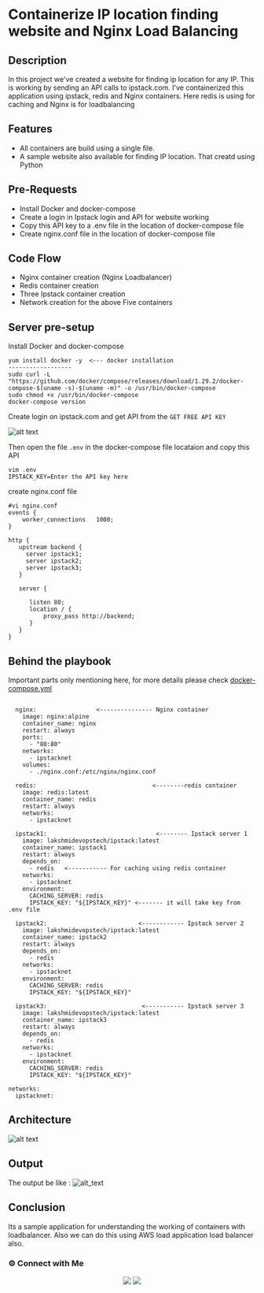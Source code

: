 # Containerize IP location finding website and Nginx Load Balancing
## Description
In this project we've created a website for finding ip location for any IP. This is working by sending an API calls to ipstack.com. I've containerized this application using ipstack, redis and Nginx containers. Here redis is using for caching and Nginx is for loadbalancing
## Features
- All containers are build using a single file.
- A sample website also available for finding IP location. That creatd using Python
## Pre-Requests
- Install Docker and docker-compose
- Create a login in Ipstack login and API for website working
- Copy this API key to a .env file in the location of docker-compose file
- Create nginx.conf file in the location of docker-compose file
## Code Flow
- Nginx container creation (Nginx Loadbalancer)
- Redis container creation
- Three Ipstack container creation
- Network creation for the above Five containers
## Server pre-setup
Install Docker and docker-compose
```
yum install docker -y  <--- docker installation
------------------
sudo curl -L "https://github.com/docker/compose/releases/download/1.29.2/docker-compose-$(uname -s)-$(uname -m)" -o /usr/bin/docker-compose
sudo chmod +x /usr/bin/docker-compose
docker-compose version 
```
Create login on ipstack.com and get API from the `GET FREE API KEY`

![alt text](https://i.ibb.co/KFkzCKB/ipstack.png)

Then open the file `.env` in the docker-compose file locataion and copy this API
```
vim .env
IPSTACK_KEY=Enter the API key here
```
create nginx.conf file 
```
#vi nginx.conf
events {
    worker_connections   1000;
}

http {
   upstream backend {
     server ipstack1;
     server ipstack2;
     server ipstack3;
   }

   server {

      listen 80;
      location / {
          proxy_pass http://backend;
      }
   }
}
```
## Behind the playbook
Important parts only mentioning here, for more details please check [docker-compose.yml](https://github.com/LakshmiDevopsTech/Application-containerization-with-Nginx-loadbalancing/blob/main/docker-compose.yml)
```

  nginx:                 <--------------- Nginx container
    image: nginx:alpine
    container_name: nginx
    restart: always
    ports:
      - "80:80"
    networks:
      - ipstacknet
    volumes:
      - ./nginx.conf:/etc/nginx/nginx.conf

  redis:                                 <--------redis container
    image: redis:latest
    container_name: redis
    restart: always
    networks:
      - ipstacknet

  ipstack1:                               <-------- Ipstack server 1
    image: lakshmidevopstech/ipstack:latest
    container_name: ipstack1
    restart: always
    depends_on:
      - redis   <----------- For caching using redis container
    networks:
      - ipstacknet
    environment:
      CACHING_SERVER: redis
      IPSTACK_KEY: "${IPSTACK_KEY}" <------- it will take key from .env file

  ipstack2:                          <------------ Ipstack server 2
    image: lakshmidevopstech/ipstack:latest
    container_name: ipstack2
    restart: always
    depends_on:
      - redis
    networks:
      - ipstacknet
    environment:
      CACHING_SERVER: redis
      IPSTACK_KEY: "${IPSTACK_KEY}"

  ipstack3:                           <----------- Ipstack server 3
    image: lakshmidevopstech/ipstack:latest
    container_name: ipstack3
    restart: always
    depends_on:
      - redis
    networks:
      - ipstacknet
    environment:
      CACHING_SERVER: redis
      IPSTACK_KEY: "${IPSTACK_KEY}"

networks:
  ipstacknet:
```
## Architecture
![alt text](https://i.ibb.co/VTK9Pb4/proxy.png)
## Output
The output be like :
![alt_text](https://i.ibb.co/Z2vj2Vx/result.png)
## Conclusion
Its a sample application for understanding the working of containers with loadbalancer. Also we can do this using AWS load application load balancer also.
### ⚙️ Connect with Me

<p align="center">
<a href="mailto:lakshmipriya458@gmail.com"><img src="https://img.shields.io/badge/Gmail-D14836?style=for-the-badge&logo=gmail&logoColor=white"/></a>
<a href="https://www.linkedin.com/in/lakshmipriya-p-c-7b5a2b88/"><img src="https://img.shields.io/badge/LinkedIn-0077B5?style=for-the-badge&logo=linkedin&logoColor=white"/></a>  
